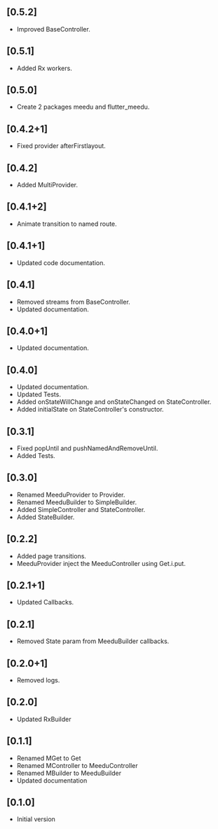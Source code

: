 ## [0.5.2]
- Improved BaseController.

## [0.5.1]
- Added Rx workers.
## [0.5.0]
- Create 2 packages meedu and flutter_meedu.

## [0.4.2+1]
- Fixed provider afterFirstlayout.
## [0.4.2]
- Added MultiProvider.

## [0.4.1+2]
- Animate transition to named route.
## [0.4.1+1]
- Updated code documentation.


## [0.4.1]
- Removed streams from BaseController.
- Updated documentation.

## [0.4.0+1]
- Updated documentation.
## [0.4.0]
- Updated documentation.
- Updated Tests.
- Added onStateWillChange and onStateChanged on StateController.
- Added initialState on StateController's constructor.

## [0.3.1]
- Fixed popUntil and pushNamedAndRemoveUntil.
- Added Tests.

## [0.3.0]
- Renamed MeeduProvider to Provider.
- Renamed MeeduBuilder to SimpleBuilder.
- Added SimpleController and StateController.
- Added StateBuilder.
## [0.2.2]
- Added page transitions.
- MeeduProvider inject the MeeduController using Get.i.put.

## [0.2.1+1]
- Updated Callbacks.

## [0.2.1]
- Removed State param from MeeduBuilder callbacks.

## [0.2.0+1]
- Removed logs.

## [0.2.0]
- Updated RxBuilder

## [0.1.1]
- Renamed MGet to Get
- Renamed MController to MeeduController
- Renamed MBuilder to MeeduBuilder
- Updated documentation

## [0.1.0]
- Initial version
